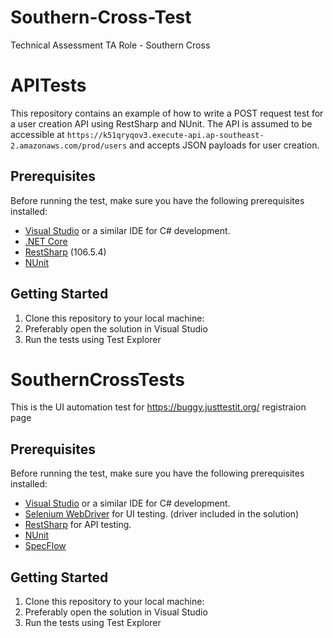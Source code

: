 # Southern-Cross-Test
Technical Assessment TA Role - Southern Cross
# APITests

This repository contains an example of how to write a POST request test for a user creation API using RestSharp and NUnit. The API is assumed to be accessible at `https://k51qryqov3.execute-api.ap-southeast-2.amazonaws.com/prod/users` and accepts JSON payloads for user creation.

## Prerequisites

Before running the test, make sure you have the following prerequisites installed:

- [Visual Studio](https://visualstudio.microsoft.com/) or a similar IDE for C# development.
- [.NET Core](https://dotnet.microsoft.com/download)
- [RestSharp](https://restsharp.dev/) (106.5.4)
- [NUnit](https://nunit.org/)

## Getting Started

1. Clone this repository to your local machine:
2. Preferably open the solution in Visual Studio
3. Run the tests using Test Explorer

# SouthernCrossTests

This is the UI automation test for https://buggy.justtestit.org/ registraion page

## Prerequisites

Before running the test, make sure you have the following prerequisites installed:

- [Visual Studio](https://visualstudio.microsoft.com/) or a similar IDE for C# development.
- [Selenium WebDriver](https://www.selenium.dev/documentation/en/webdriver/) for UI testing. (driver included in the solution)
- [RestSharp](https://restsharp.dev/) for API testing.
- [NUnit](https://nunit.org/)
- [SpecFlow](https://specflow.org/)

## Getting Started

1. Clone this repository to your local machine:
2. Preferably open the solution in Visual Studio
3. Run the tests using Test Explorer
